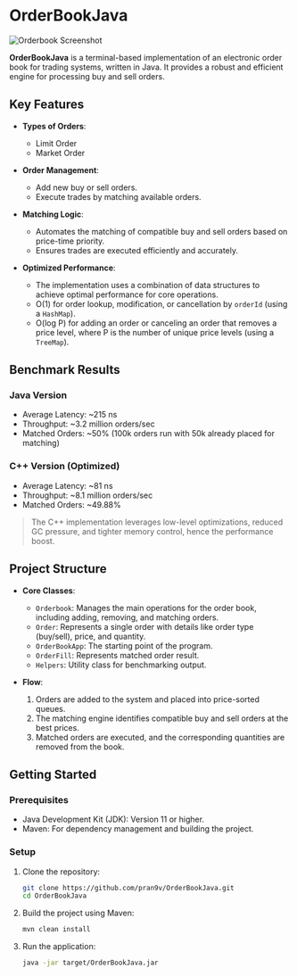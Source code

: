 
# OrderBookJava

![Orderbook Screenshot](https://github.com/user-attachments/assets/9d49c282-1454-4ce3-ae80-597989833a0f)

**OrderBookJava** is a terminal-based implementation of an electronic order book for trading systems, written in Java. It provides a robust and efficient engine for processing buy and sell orders.

## Key Features

- **Types of Orders**:
  - Limit Order
  - Market Order

- **Order Management**:
  - Add new buy or sell orders.
  - Execute trades by matching available orders.

- **Matching Logic**:
  - Automates the matching of compatible buy and sell orders based on price-time priority.
  - Ensures trades are executed efficiently and accurately.

- **Optimized Performance**:
  - The implementation uses a combination of data structures to achieve optimal performance for core operations.
  - O(1) for order lookup, modification, or cancellation by `orderId` (using a `HashMap`).
  - O(log P) for adding an order or canceling an order that removes a price level, where P is the number of unique price levels (using a `TreeMap`).

## Benchmark Results

### Java Version

- Average Latency: ~215 ns
- Throughput: ~3.2 million orders/sec
- Matched Orders: ~50% (100k orders run with 50k already placed for matching)

### C++ Version (Optimized)

- Average Latency: ~81 ns
- Throughput: ~8.1 million orders/sec
- Matched Orders: ~49.88%

> The C++ implementation leverages low-level optimizations, reduced GC pressure, and tighter memory control, hence the performance boost.

## Project Structure

- **Core Classes**:
  - `Orderbook`: Manages the main operations for the order book, including adding, removing, and matching orders.
  - `Order`: Represents a single order with details like order type (buy/sell), price, and quantity.
  - `OrderBookApp`: The starting point of the program.
  - `OrderFill`: Represents matched order result.
  - `Helpers`: Utility class for benchmarking output.

- **Flow**:
  1. Orders are added to the system and placed into price-sorted queues.
  2. The matching engine identifies compatible buy and sell orders at the best prices.
  3. Matched orders are executed, and the corresponding quantities are removed from the book.

## Getting Started

### Prerequisites

- Java Development Kit (JDK): Version 11 or higher.
- Maven: For dependency management and building the project.

### Setup

1. Clone the repository:
    ```bash
    git clone https://github.com/pran9v/OrderBookJava.git
    cd OrderBookJava
    ```

2. Build the project using Maven:
    ```bash
    mvn clean install
    ```

3. Run the application:
    ```bash
    java -jar target/OrderBookJava.jar
    ```
